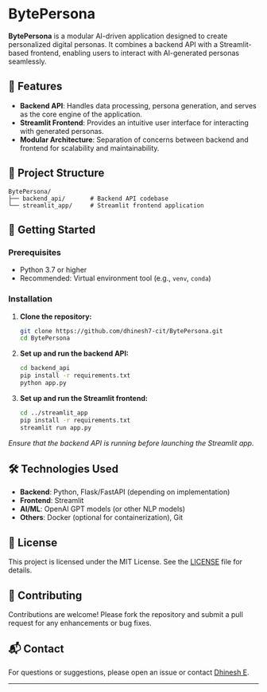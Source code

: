 # BytePersona

**BytePersona** is a modular AI-driven application designed to create personalized digital personas. It combines a backend API with a Streamlit-based frontend, enabling users to interact with AI-generated personas seamlessly.

## 🚀 Features

- **Backend API**: Handles data processing, persona generation, and serves as the core engine of the application.
- **Streamlit Frontend**: Provides an intuitive user interface for interacting with generated personas.
- **Modular Architecture**: Separation of concerns between backend and frontend for scalability and maintainability.

## 📁 Project Structure

```
BytePersona/
├── backend_api/       # Backend API codebase
└── streamlit_app/     # Streamlit frontend application
```

## 🔧 Getting Started

### Prerequisites

- Python 3.7 or higher
- Recommended: Virtual environment tool (e.g., `venv`, `conda`)

### Installation

1. **Clone the repository:**
   ```bash
   git clone https://github.com/dhinesh7-cit/BytePersona.git
   cd BytePersona
   ```

2. **Set up and run the backend API:**
   ```bash
   cd backend_api
   pip install -r requirements.txt
   python app.py
   ```

3. **Set up and run the Streamlit frontend:**
   ```bash
   cd ../streamlit_app
   pip install -r requirements.txt
   streamlit run app.py
   ```

*Ensure that the backend API is running before launching the Streamlit app.*

## 🛠️ Technologies Used

- **Backend**: Python, Flask/FastAPI (depending on implementation)
- **Frontend**: Streamlit
- **AI/ML**: OpenAI GPT models (or other NLP models)
- **Others**: Docker (optional for containerization), Git

## 📄 License

This project is licensed under the MIT License. See the [LICENSE](LICENSE) file for details.

## 🤝 Contributing

Contributions are welcome! Please fork the repository and submit a pull request for any enhancements or bug fixes.

## 📬 Contact

For questions or suggestions, please open an issue or contact [Dhinesh E](https://github.com/dhinesh7-cit).

---
